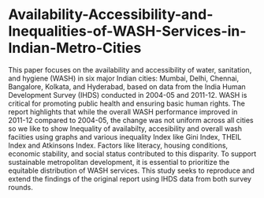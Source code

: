 # Availability-Accessibility-and-Inequalities-of-WASH-Services-in-Indian-Metro-Cities

This paper focuses on the availability and accessibility of water, sanitation, and hygiene (WASH) in six major Indian cities: Mumbai, Delhi, Chennai, Bangalore, Kolkata, and Hyderabad, based on data from the India Human Development Survey (IHDS) conducted in 2004-05 and 2011-12. WASH is critical for promoting public health and ensuring basic human rights. The report highlights that while the overall WASH performance improved in 2011-12 compared to 2004-05, the change was not uniform across all cities so we like to show Inequality of availabilty, accesibility and overall wash faciities using graphs and various inequality Index like Gini Index, THEIL Index and Atkinsons Index. Factors like literacy, housing conditions, economic stability, and social status contributed to this disparity. To support sustainable metropolitan development, it is essential to prioritize the equitable distribution of WASH services. This study seeks to reproduce and extend the findings of the original report using IHDS data from both survey rounds.

